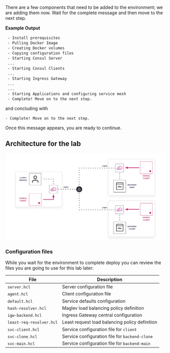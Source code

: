 There are a few components that need to be added to the environment; we are
adding them now. Wait for the complete message and then move to the
next step.

**Example Output**

```screenshot
 - Install prerequisites
 - Pulling Docker Image
 - Creating Docker volumes
 - Copying configuration files
 - Starting Consul Server
 ...
 - Starting Consul Clients
 ...
 - Starting Ingress Gateway
 ...
 ...
 - Starting Applications and configuring service mesh
 - Complete! Move on to the next step.
```

and concluding with

```
- Complete! Move on to the next step.
```

Once this message appears, you are ready to continue.

## Architecture for the lab

![Consul service mesh load balancing with client service](./assets/consul-lb-envoy-client-service.png)

### Configuration files

While you wait for the environment to complete deploy you can review the files you are going to use for this lab later:

| File                              | Description |
|-----------------------------------|-------------|
| `server.hcl`              | Server configuration file |
| `agent.hcl`               | Client configuration file|
| `default.hcl`             | Service defaults configuration |
| `hash-resolver.hcl`       | Maglev load balancing policy definition |
| `igw-backend.hcl`         | Ingress Gateway central configuration | 
| `least-req-resolver.hcl`  | Least request load balancing policy definition|
| `svc-client.hcl`          | Service configuration file for `client`|
| `svc-clone.hcl`           | Service configuration file for `backend-clone`|
| `svc-main.hcl`            | Service configuration file for `backend-main`|